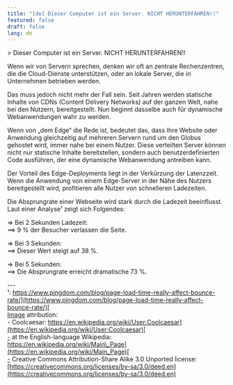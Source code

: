 ```yaml
---
title: "[de] Dieser Computer ist ein Server. NICHT HERUNTERFAHREN!!"
featured: false
draft: false
lang: de
---
```

\> Dieser Computer ist ein Server. NICHT HERUNTERFAHREN!!  
  
Wenn wir von Servern sprechen, denken wir oft an zentrale Rechenzentren, die die Cloud-Dienste unterstützen, oder an lokale Server, die in Unternehmen betrieben werden.  
  
Das muss jedoch nicht mehr der Fall sein. Seit Jahren werden statische Inhalte von CDNs (Content Delivery Networks) auf der ganzen Welt, nahe bei den Nutzern, bereitgestellt. Nun beginnt dasselbe auch für dynamische Webanwendungen wahr zu werden.  
  
Wenn von „dem Edge“ die Rede ist, bedeutet das, dass Ihre Website oder Anwendung gleichzeitig auf mehreren Servern rund um den Globus gehostet wird, immer nahe bei einem Nutzer. Diese verteilten Server können nicht nur statische Inhalte bereitstellen, sondern auch benutzerdefinierten Code ausführen, der eine dynamische Webanwendung antreiben kann.  
  
Der Vorteil des Edge-Deployments liegt in der Verkürzung der Latenzzeit. Wenn die Anwendung von einem Edge-Server in der Nähe des Nutzers bereitgestellt wird, profitieren alle Nutzer von schnelleren Ladezeiten.  
  
Die Absprungrate einer Webseite wird stark durch die Ladezeit beeinflusst. Laut einer Analyse¹ zeigt sich Folgendes:  
  
\=> Bei 2 Sekunden Ladezeit:  
\==> 9 % der Besucher verlassen die Seite.  
  
\=> Bei 3 Sekunden:  
\==> Dieser Wert steigt auf 38 %.  
  
\=> Bei 5 Sekunden:  
\==> Die Absprungrate erreicht dramatische 73 %.  
  
\---  
¹: [https://www.pingdom.com/blog/page-load-time-really-affect-bounce-rate/](https://www.pingdom.com/blog/page-load-time-really-affect-bounce-rate/)[  
Image](https://lnkd.in/gmdabDpn\)%EF%BF%BCImage) attribution:  
\- Coolcaesar: [https://en.wikipedia.org/wiki/User:Coolcaesar](https://en.wikipedia.org/wiki/User:Coolcaesar)[  
\-](https://lnkd.in/gHFkMzyU\)%EF%BF%BC-) at the English-language Wikipedia: [https://en.wikipedia.org/wiki/Main\_Page](https://en.wikipedia.org/wiki/Main_Page)[  
\-](https://lnkd.in/gWsqhkbM\)%EF%BF%BC-) Creative Commons Attribution-Share Alike 3.0 Unported license: [https://creativecommons.org/licenses/by-sa/3.0/deed.en](https://creativecommons.org/licenses/by-sa/3.0/deed.en)
